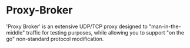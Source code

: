 # Proxy-Broker
'Proxy Broker' is an extensive UDP/TCP proxy designed to "man-in-the-middle" traffic for testing purposes, while allowing you to support "on the go" non-standard protocol modification.

